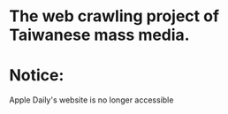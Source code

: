 # The web crawling project of Taiwanese mass media.

# Notice:
 Apple Daily's website is no longer accessible
